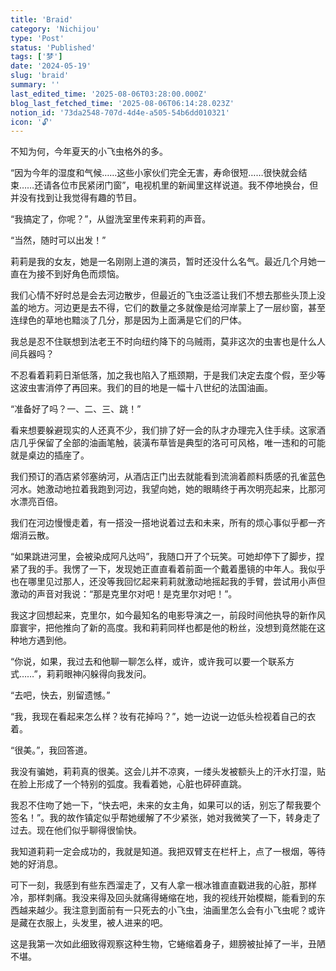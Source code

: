 ```yaml
---
title: 'Braid'
category: 'Nichijou'
type: 'Post'
status: 'Published'
tags: ['梦']
date: '2024-05-19'
slug: 'braid'
summary: ''
last_edited_time: '2025-08-06T03:28:00.000Z'
blog_last_fetched_time: '2025-08-06T06:14:28.023Z'
notion_id: '73da2548-707d-4d4e-a505-54b6dd010321'
icon: '🔓'
---
```


不知为何，今年夏天的小飞虫格外的多。

“因为今年的湿度和气候……这些小家伙们完全无害，寿命很短……很快就会结束……还请各位市民紧闭门窗”，电视机里的新闻里这样说道。我不停地换台，但并没有找到让我觉得有趣的节目。

“我搞定了，你呢？”，从盥洗室里传来莉莉的声音。

“当然，随时可以出发！”

莉莉是我的女友，她是一名刚刚上道的演员，暂时还没什么名气。最近几个月她一直在为接不到好角色而烦恼。

我们心情不好时总是会去河边散步，但最近的飞虫泛滥让我们不想去那些头顶上没盖的地方。河边更是去不得，它们的数量之多就像是给河岸蒙上了一层纱窗，甚至连绿色的草地也黯淡了几分，那是因为上面满是它们的尸体。

我总是忍不住联想到法老王不时向纽约降下的乌贼雨，莫非这次的虫害也是什么人间兵器吗？

不忍看着莉莉日渐低落，加之我也陷入了瓶颈期，于是我们决定去度个假，至少等这波虫害消停了再回来。我们的目的地是一幅十八世纪的法国油画。

“准备好了吗？一、二、三、跳！”

看来想要躲避现实的人还真不少，我们排了好一会的队才办理完入住手续。这家酒店几乎保留了全部的油画笔触，装潢布草皆是典型的洛可可风格，唯一违和的可能就是桌边的插座了。

我们预订的酒店紧邻塞纳河，从酒店正门出去就能看到流淌着颜料质感的孔雀蓝色河水。她激动地拉着我跑到河边，我望向她，她的眼睛终于再次明亮起来，比那河水漂亮百倍。

我们在河边慢慢走着，有一搭没一搭地说着过去和未来，所有的烦心事似乎都一齐烟消云散。

“如果跳进河里，会被染成阿凡达吗”，我随口开了个玩笑。可她却停下了脚步，捏紧了我的手。我愣了一下，发现她正直直看着前面一个戴着墨镜的中年人。我似乎也在哪里见过那人，还没等我回忆起来莉莉就激动地摇起我的手臂，尝试用小声但激动的声音对我说：“那是克里尔对吧！是克里尔对吧！”。

我这才回想起来，克里尔，如今最知名的电影导演之一，前段时间他执导的新作风靡寰宇，把他推向了新的高度。我和莉莉同样也都是他的粉丝，没想到竟然能在这种地方遇到他。

“你说，如果，我过去和他聊一聊怎么样，或许，或许我可以要一个联系方式……”，莉莉眼神闪躲得向我发问。

“去吧，快去，别留遗憾。”

“我，我现在看起来怎么样？妆有花掉吗？”，她一边说一边低头检视着自己的衣着。

“很美。”，我回答道。

我没有骗她，莉莉真的很美。这会儿并不凉爽，一缕头发被额头上的汗水打湿，贴在脸上形成了一个特别的弧度。我看着她，心脏也砰砰直跳。

我忍不住吻了她一下，“快去吧，未来的女主角，如果可以的话，别忘了帮我要个签名！”。我的故作镇定似乎帮她缓解了不少紧张，她对我微笑了一下，转身走了过去。现在他们似乎聊得很愉快。

我知道莉莉一定会成功的，我就是知道。我把双臂支在栏杆上，点了一根烟，等待她的好消息。

可下一刻，我感到有些东西溜走了，又有人拿一根冰锥直直戳进我的心脏，那样冷，那样刺痛。我没来得及回头就痛得蜷缩在地，我的视线开始模糊，能看到的东西越来越少。我注意到面前有一只死去的小飞虫，油画里怎么会有小飞虫呢？或许是藏在衣服上，头发里，被人进来的吧。

这是我第一次如此细致得观察这种生物，它蜷缩着身子，翅膀被扯掉了一半，丑陋不堪。
